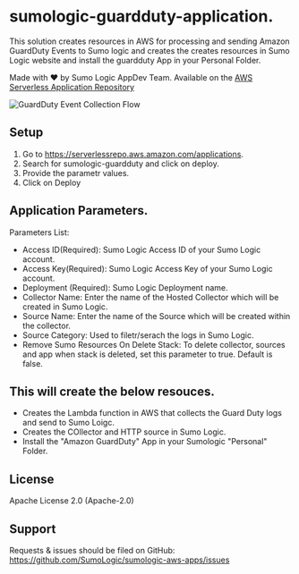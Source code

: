 # sumologic-guardduty-application.

This solution creates resources in AWS for processing and sending Amazon GuardDuty Events to Sumo logic and creates the creates resources in Sumo Logic website and install the guardduty App in your Personal Folder.


Made with ❤️ by Sumo Logic AppDev Team. Available on the [AWS Serverless Application Repository](https://aws.amazon.com/serverless)

![GuardDuty Event Collection Flow](https://s3.amazonaws.com/appdev-cloudformation-templates/sumologic-guardduty-evetns-processor.png)

## Setup
1. Go to https://serverlessrepo.aws.amazon.com/applications.
2. Search for sumologic-guardduty and click on deploy.
4. Provide the parametr values.
5. Click on Deploy

## Application Parameters.
Parameters List:

- Access ID(Required): Sumo Logic Access ID of your Sumo Logic account.
- Access Key(Required): Sumo Logic Access Key of your Sumo Logic account.
- Deployment (Required): Sumo Logic Deployment name.
- Collector Name: Enter the name of the Hosted Collector which will be created in Sumo Logic.
- Source Name: Enter the name of the Source which will be created within the collector.
- Source Category: Used to filetr/serach the logs in Sumo Logic. 
- Remove Sumo Resources On Delete Stack: To delete collector, sources and app when stack is deleted, set this parameter to true. Default is false.

## This will create the below resouces.
- Creates the Lambda function in AWS that collects the Guard Duty logs and send to Sumo Loigc.
- Creates the COllector and HTTP source in Sumo Logic.
- Install the "Amazon GuardDuty" App in your Sumologic "Personal" Folder.
## License

Apache License 2.0 (Apache-2.0)


## Support
Requests & issues should be filed on GitHub: https://github.com/SumoLogic/sumologic-aws-apps/issues

